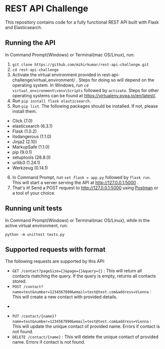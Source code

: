 # REST API Challenge

This repository contains code for a fully functional REST API built with Flask and Elasticsearch.

## Running the API

In Command Prompt(Windows) or Terminal(mac OS/Linux), run: 
1. ```git clone https://github.com/mihirkumar/rest-api-challenge.git```
2. ```cd rest-api-challenge```
3. Activate the virtual environment provided in rest-api-challenge/virtual_environment/ . Steps for doing so will depend on the operating system. In Windows, run ```cd virtual_environment\venv\Scripts``` followed by ```activate```. Steps for other operating systems can be found at https://virtualenv.pypa.io/en/latest/.
4. Run ```pip install flask elasticsearch```.
5. Run ```pip list```. The following packages should be installed. If not, please install them.
* Click (7.0)
* elasticsearch (6.3.1)
* Flask (1.0.2)
* itsdangerous (1.1.0)
* Jinja2 (2.10)
* MarkupSafe (1.1.0)
* pip (9.0.1)
* setuptools (28.8.0)
* urllib3 (1.24.1)
* Werkzeug (0.14.1)
6. In Command Prompt, run ``` set flask = app.py ``` followed by ``` flask run ```. This will start a server serving the API at http://127.0.0.1:5000 .
7. That's it! Send a POST request to http://127.0.0.1:5000 using [Postman](https://www.getpostman.com/) or a tool of your choice.

## Running unit tests

In Command Prompt(Windows) or Terminal(mac OS/Linux), while in the active virtual environment, run: 

``` python -m unittest tests.py ```

## Supported requests with format

The following requests are supported by this API:
* ```GET /contact?pageSize={}&page={}&query={}``` : This will return all contacts matching the query. If the query is empty, returns all contacts stored.
* ```POST /contact?name=test&number=1234567890&email=test@test.com&address=Vienna``` : This will create a new contact with provided details.
* ```GET /contact/{name} : This will return the contact by a unique name provided in the request.
* ```PUT /contact/{name}?name=test&number=1234567890&email=test@test.com&address=Vienna``` : This will update the unique contact of provided name. Errors if contact is not found.
* ```DELETE /contact/{name}``` : This will delete the unique contact of provided name. Errors if contact is not found.
